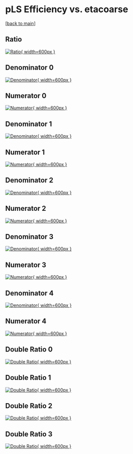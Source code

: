# pLS Efficiency vs. etacoarse

[[back to main](./)]



## Ratio

[![Ratio](../mtv/var/pLS_loweta_13_0_eff_etacoarse.png){ width=600px }](../mtv/var/pLS_loweta_13_0_eff_etacoarse.pdf)

## Denominator 0

[![Denominator](../mtv/den/pLS_loweta_13_0_eff_etacoarse_den0.png){ width=600px }](../mtv/den/pLS_loweta_13_0_eff_etacoarse_den0.pdf)

## Numerator 0

[![Numerator](../mtv/num/pLS_loweta_13_0_eff_etacoarse_num0.png){ width=600px }](../mtv/num/pLS_loweta_13_0_eff_etacoarse_num0.pdf)

## Denominator 1

[![Denominator](../mtv/den/pLS_loweta_13_0_eff_etacoarse_den1.png){ width=600px }](../mtv/den/pLS_loweta_13_0_eff_etacoarse_den1.pdf)

## Numerator 1

[![Numerator](../mtv/num/pLS_loweta_13_0_eff_etacoarse_num1.png){ width=600px }](../mtv/num/pLS_loweta_13_0_eff_etacoarse_num1.pdf)

## Denominator 2

[![Denominator](../mtv/den/pLS_loweta_13_0_eff_etacoarse_den2.png){ width=600px }](../mtv/den/pLS_loweta_13_0_eff_etacoarse_den2.pdf)

## Numerator 2

[![Numerator](../mtv/num/pLS_loweta_13_0_eff_etacoarse_num2.png){ width=600px }](../mtv/num/pLS_loweta_13_0_eff_etacoarse_num2.pdf)

## Denominator 3

[![Denominator](../mtv/den/pLS_loweta_13_0_eff_etacoarse_den3.png){ width=600px }](../mtv/den/pLS_loweta_13_0_eff_etacoarse_den3.pdf)

## Numerator 3

[![Numerator](../mtv/num/pLS_loweta_13_0_eff_etacoarse_num3.png){ width=600px }](../mtv/num/pLS_loweta_13_0_eff_etacoarse_num3.pdf)

## Denominator 4

[![Denominator](../mtv/den/pLS_loweta_13_0_eff_etacoarse_den4.png){ width=600px }](../mtv/den/pLS_loweta_13_0_eff_etacoarse_den4.pdf)

## Numerator 4

[![Numerator](../mtv/num/pLS_loweta_13_0_eff_etacoarse_num4.png){ width=600px }](../mtv/num/pLS_loweta_13_0_eff_etacoarse_num4.pdf)

## Double Ratio 0

[![Double Ratio](../mtv/ratio/pLS_loweta_13_0_eff_etacoarse_ratio0.png){ width=600px }](../mtv/ratio/pLS_loweta_13_0_eff_etacoarse_ratio0.pdf)

## Double Ratio 1

[![Double Ratio](../mtv/ratio/pLS_loweta_13_0_eff_etacoarse_ratio1.png){ width=600px }](../mtv/ratio/pLS_loweta_13_0_eff_etacoarse_ratio1.pdf)

## Double Ratio 2

[![Double Ratio](../mtv/ratio/pLS_loweta_13_0_eff_etacoarse_ratio2.png){ width=600px }](../mtv/ratio/pLS_loweta_13_0_eff_etacoarse_ratio2.pdf)

## Double Ratio 3

[![Double Ratio](../mtv/ratio/pLS_loweta_13_0_eff_etacoarse_ratio3.png){ width=600px }](../mtv/ratio/pLS_loweta_13_0_eff_etacoarse_ratio3.pdf)

